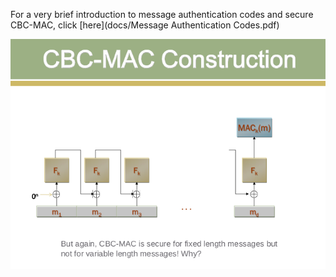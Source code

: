 For a very brief introduction to message authentication codes and secure CBC-MAC, click [here](docs/Message Authentication Codes.pdf) 

<img src="images/image5.png">
